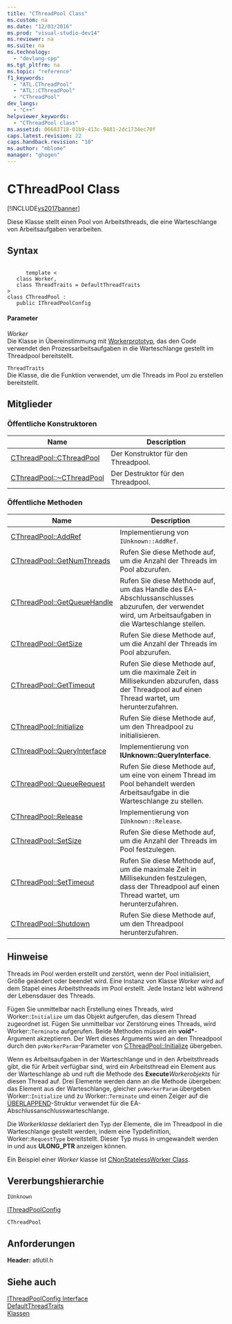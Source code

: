 ```yaml
---
title: "CThreadPool Class"
ms.custom: na
ms.date: "12/03/2016"
ms.prod: "visual-studio-dev14"
ms.reviewer: na
ms.suite: na
ms.technology: 
  - "devlang-cpp"
ms.tgt_pltfrm: na
ms.topic: "reference"
f1_keywords: 
  - "ATL.CThreadPool"
  - "ATL::CThreadPool"
  - "CThreadPool"
dev_langs: 
  - "C++"
helpviewer_keywords: 
  - "CThreadPool class"
ms.assetid: 06683718-01b9-413c-9481-2dc1734ec70f
caps.latest.revision: 22
caps.handback.revision: "10"
ms.author: "mblome"
manager: "ghogen"
---
```

# CThreadPool Class
[!INCLUDE[vs2017banner](../../assembler/inline/includes/vs2017banner.md)]

Diese Klasse stellt einen Pool von Arbeitsthreads, die eine Warteschlange von Arbeitsaufgaben verarbeiten.  
  
## Syntax  
  
```  
  
      template <  
   class Worker,  
   class ThreadTraits = DefaultThreadTraits  
>  
class CThreadPool :  
   public IThreadPoolConfig  
```  
  
#### Parameter  
 *Worker*  
 Die Klasse in Übereinstimmung mit [Workerprototyp](../../atl/reference/worker-archetype.md), das den Code verwendet den Prozessarbeitsaufgaben in die Warteschlange gestellt im Threadpool bereitstellt.  
  
 `ThreadTraits`  
 Die Klasse, die die Funktion verwendet, um die Threads im Pool zu erstellen bereitstellt.  
  
## Mitglieder  
  
### Öffentliche Konstruktoren  
  
|Name|Description|  
|----------|-----------------|  
|[CThreadPool::CThreadPool](../Topic/CThreadPool::CThreadPool.md)|Der Konstruktor für den Threadpool.|  
|[CThreadPool::~CThreadPool](../Topic/CThreadPool::~CThreadPool.md)|Der Destruktor für den Threadpool.|  
  
### Öffentliche Methoden  
  
|Name|Description|  
|----------|-----------------|  
|[CThreadPool::AddRef](../Topic/CThreadPool::AddRef.md)|Implementierung von `IUnknown::AddRef`.|  
|[CThreadPool::GetNumThreads](../Topic/CThreadPool::GetNumThreads.md)|Rufen Sie diese Methode auf, um die Anzahl der Threads im Pool abzurufen.|  
|[CThreadPool::GetQueueHandle](../Topic/CThreadPool::GetQueueHandle.md)|Rufen Sie diese Methode auf, um das Handle des EA\-Abschlussanschlusses abzurufen, der verwendet wird, um Arbeitsaufgaben in die Warteschlange stellen.|  
|[CThreadPool::GetSize](../Topic/CThreadPool::GetSize.md)|Rufen Sie diese Methode auf, um die Anzahl der Threads im Pool abzurufen.|  
|[CThreadPool::GetTimeout](../Topic/CThreadPool::GetTimeout.md)|Rufen Sie diese Methode auf, um die maximale Zeit in Millisekunden abzurufen, dass der Threadpool auf einen Thread wartet, um herunterzufahren.|  
|[CThreadPool::Initialize](../Topic/CThreadPool::Initialize.md)|Rufen Sie diese Methode auf, um den Threadpool zu initialisieren.|  
|[CThreadPool::QueryInterface](../Topic/CThreadPool::QueryInterface.md)|Implementierung von **IUnknown::QueryInterface**.|  
|[CThreadPool::QueueRequest](../Topic/CThreadPool::QueueRequest.md)|Rufen Sie diese Methode auf, um eine von einem Thread im Pool behandelt werden Arbeitsaufgabe in die Warteschlange zu stellen.|  
|[CThreadPool::Release](../Topic/CThreadPool::Release.md)|Implementierung von `IUnknown::Release`.|  
|[CThreadPool::SetSize](../Topic/CThreadPool::SetSize.md)|Rufen Sie diese Methode auf, um die Anzahl der Threads im Pool festzulegen.|  
|[CThreadPool::SetTimeout](../Topic/CThreadPool::SetTimeout.md)|Rufen Sie diese Methode auf, um die maximale Zeit in Millisekunden festzulegen, dass der Threadpool auf einen Thread wartet, um herunterzufahren.|  
|[CThreadPool::Shutdown](../Topic/CThreadPool::Shutdown.md)|Rufen Sie diese Methode auf, um den Threadpool herunterzufahren.|  
  
## Hinweise  
 Threads im Pool werden erstellt und zerstört, wenn der Pool initialisiert, Größe geändert oder beendet wird.  Eine Instanz von Klasse *Worker* wird auf dem Stapel eines Arbeitsthreads im Pool erstellt.  Jede Instanz lebt während der Lebensdauer des Threads.  
  
 Fügen Sie unmittelbar nach Erstellung eines Threads, wird Worker::`Initialize` um das Objekt aufgerufen, das diesem Thread zugeordnet ist.  Fügen Sie unmittelbar vor Zerstörung eines Threads, wird Worker::`Terminate` aufgerufen.  Beide Methoden müssen ein **void\***\-Argument akzeptieren.  Der Wert dieses Arguments wird an den Threadpool durch den `pvWorkerParam`\-Parameter von [CThreadPool::Initialize](../Topic/CThreadPool::Initialize.md) übergeben.  
  
 Wenn es Arbeitsaufgaben in der Warteschlange und in den Arbeitsthreads gibt, die für Arbeit verfügbar sind, wird ein Arbeitsthread ein Element aus der Warteschlange ab und ruft die Methode des **Execute***Workerobjekts* für diesen Thread auf.  Drei Elemente werden dann an die Methode übergeben: das Element aus der Warteschlange, gleicher `pvWorkerParam` übergeben Worker::`Initialize` und zu Worker::`Terminate` und einen Zeiger auf die [ÜBERLAPPEND](http://msdn.microsoft.com/library/windows/desktop/ms684342)\-Struktur verwendet für die EA\-Abschlussanschlusswarteschlange.  
  
 Die *Workerklasse* deklariert den Typ der Elemente, die im Threadpool in die Warteschlange gestellt werden, indem eine Typdefinition, Worker::`RequestType` bereitstellt.  Dieser Typ muss in umgewandelt werden in und aus **ULONG\_PTR** anzeigen können.  
  
 Ein Beispiel einer *Worker* klasse ist [CNonStatelessWorker Class](../../atl/reference/cnonstatelessworker-class.md).  
  
## Vererbungshierarchie  
 `IUnknown`  
  
 [IThreadPoolConfig](../../atl/reference/ithreadpoolconfig-interface.md)  
  
 `CThreadPool`  
  
## Anforderungen  
 **Header:** atlutil.h  
  
## Siehe auch  
 [IThreadPoolConfig Interface](../../atl/reference/ithreadpoolconfig-interface.md)   
 [DefaultThreadTraits](../Topic/DefaultThreadTraits.md)   
 [Klassen](../../atl/reference/atl-classes.md)